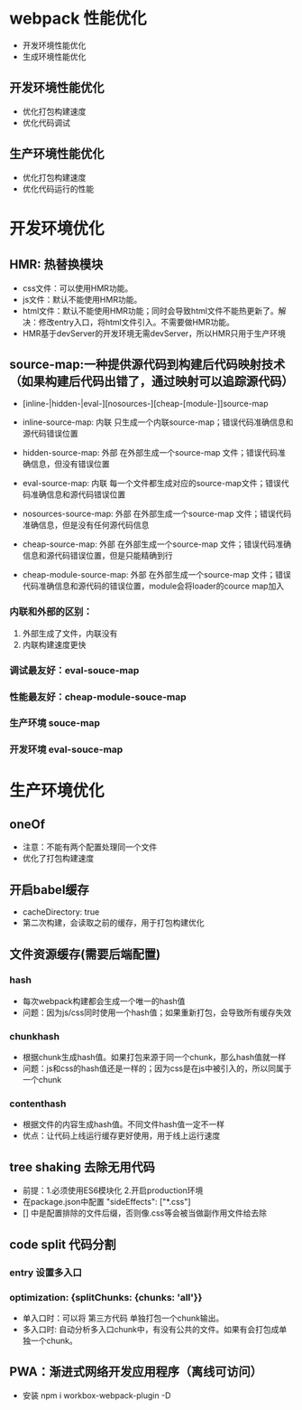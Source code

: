 # webpack 性能优化
* 开发环境性能优化
* 生成环境性能优化


## 开发环境性能优化
* 优化打包构建速度
* 优化代码调试


## 生产环境性能优化
* 优化打包构建速度
* 优化代码运行的性能 


# 开发环境优化
## HMR: 热替换模块
- css文件：可以使用HMR功能。
- js文件：默认不能使用HMR功能。
- html文件：默认不能使用HMR功能；同时会导致html文件不能热更新了。解决：修改entry入口，将html文件引入。不需要做HMR功能。
- HMR基于devServer的开发环境无需devServer，所以HMR只用于生产环境

## source-map:一种提供源代码到构建后代码映射技术（如果构建后代码出错了，通过映射可以追踪源代码）
- [inline-|hidden-|eval-][nosources-][cheap-[module-]]source-map

- inline-source-map: 内联 只生成一个内联source-map；错误代码准确信息和源代码错误位置
- hidden-source-map: 外部 在外部生成一个source-map 文件；错误代码准确信息，但没有错误位置
- eval-source-map: 内联 每一个文件都生成对应的source-map文件；错误代码准确信息和源代码错误位置

- nosources-source-map: 外部 在外部生成一个source-map 文件；错误代码准确信息，但是没有任何源代码信息
- cheap-source-map: 外部 在外部生成一个source-map 文件；错误代码准确信息和源代码错误位置，但是只能精确到行
- cheap-module-source-map: 外部 在外部生成一个source-map 文件；错误代码准确信息和源代码的错误位置，module会将loader的cource map加入

### 内联和外部的区别：
1. 外部生成了文件，内联没有
2. 内联构建速度更快

### 调试最友好：eval-souce-map
### 性能最友好：cheap-module-souce-map

### 生产环境 souce-map
### 开发环境 eval-souce-map

# 生产环境优化

## oneOf 
- 注意：不能有两个配置处理同一个文件
- 优化了打包构建速度

## 开启babel缓存
- cacheDirectory: true
- 第二次构建，会读取之前的缓存，用于打包构建优化

## 文件资源缓存(需要后端配置)

### hash
- 每次webpack构建都会生成一个唯一的hash值
- 问题：因为js/css同时使用一个hash值；如果重新打包，会导致所有缓存失效

### chunkhash
- 根据chunk生成hash值。如果打包来源于同一个chunk，那么hash值就一样
- 问题：js和css的hash值还是一样的；因为css是在js中被引入的，所以同属于一个chunk

### contenthash
- 根据文件的内容生成hash值。不同文件hash值一定不一样
- 优点：让代码上线运行缓存更好使用，用于线上运行速度

## tree shaking 去除无用代码
- 前提：1.必须使用ES6模块化 2.开启production环境
- 在package.json中配置 "sideEffects": ["*.css"]
- [] 中是配置排除的文件后缀，否则像.css等会被当做副作用文件给去除

## code split 代码分割
### entry 设置多入口
### optimization: {splitChunks: {chunks: 'all'}}
- 单入口时：可以将 第三方代码 单独打包一个chunk输出。
- 多入口时: 自动分析多入口chunk中，有没有公共的文件。如果有会打包成单独一个chunk。

## PWA：渐进式网络开发应用程序（离线可访问）
- 安装 npm i workbox-webpack-plugin -D

    
